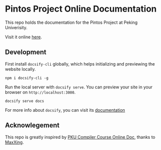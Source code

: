 # Pintos Project Online Documentation
This repo holds the documentation for the Pintos Project at Peking Univerisity.

Visit it online [here](https://pkuos.systems/Pintos-online-doc/).
## Development
First install `docsify-cli` globally, which helps initializing and previewing the website locally.
```
npm i docsify-cli -g
```
Run the local server with `docsify serve`. You can preview your site in your browser on `http://localhost:3000`.
```
docsify serve docs
```
For more info about `docsify`, you can visit its [documentation](https://docsify.js.org/#/?id=docsify)
## Acknowlegement
This repo is greatly inspired by [PKU Compiler Course Online Doc](https://github.com/pku-minic/online-doc), thanks to [MaxXing](https://github.com/MaxXSoft).